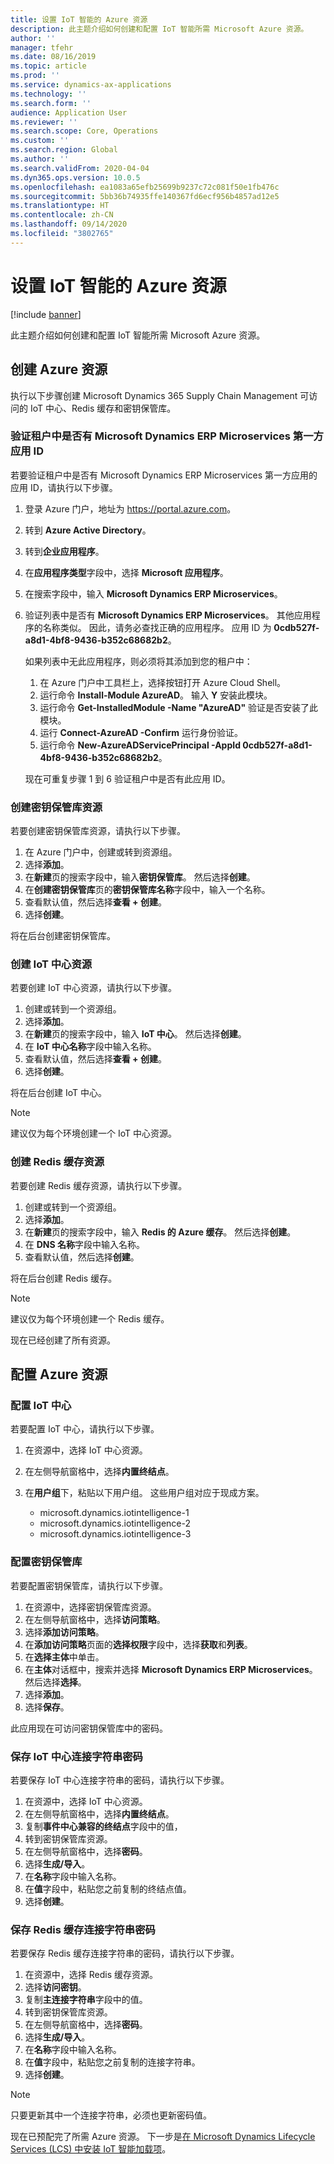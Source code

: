 ```yaml
---
title: 设置 IoT 智能的 Azure 资源
description: 此主题介绍如何创建和配置 IoT 智能所需 Microsoft Azure 资源。
author: ''
manager: tfehr
ms.date: 08/16/2019
ms.topic: article
ms.prod: ''
ms.service: dynamics-ax-applications
ms.technology: ''
ms.search.form: ''
audience: Application User
ms.reviewer: ''
ms.search.scope: Core, Operations
ms.custom: ''
ms.search.region: Global
ms.author: ''
ms.search.validFrom: 2020-04-04
ms.dyn365.ops.version: 10.0.5
ms.openlocfilehash: ea1083a65efb25699b9237c72c081f50e1fb476c
ms.sourcegitcommit: 5bb36b74935ffe140367fd6ecf956b4857ad12e5
ms.translationtype: HT
ms.contentlocale: zh-CN
ms.lasthandoff: 09/14/2020
ms.locfileid: "3802765"
---
```

# <a name="set-up-azure-resources-for-iot-intelligence"></a>设置 IoT 智能的 Azure 资源

[!include [banner](../../includes/banner.md)]

此主题介绍如何创建和配置 IoT 智能所需 Microsoft Azure 资源。

## <a name="create-azure-resources"></a>创建 Azure 资源

执行以下步骤创建 Microsoft Dynamics 365 Supply Chain Management 可访问的 IoT 中心、Redis 缓存和密钥保管库。

### <a name="verify-that-the-microsoft-dynamics-erp-microservices-first-party-app-id-is-in-your-tenant"></a>验证租户中是否有 Microsoft Dynamics ERP Microservices 第一方应用 ID

若要验证租户中是否有 Microsoft Dynamics ERP Microservices 第一方应用的应用 ID，请执行以下步骤。

1. 登录 Azure 门户，地址为 <https://portal.azure.com>。
2. 转到 **Azure Active Directory**。
3. 转到**企业应用程序**。
4. 在**应用程序类型**字段中，选择 **Microsoft 应用程序**。
5. 在搜索字段中，输入 **Microsoft Dynamics ERP Microservices**。
6. 验证列表中是否有 **Microsoft Dynamics ERP Microservices**。 其他应用程序的名称类似。 因此，请务必查找正确的应用程序。 应用 ID 为 **0cdb527f-a8d1-4bf8-9436-b352c68682b2**。

    如果列表中无此应用程序，则必须将其添加到您的租户中：

    1. 在 Azure 门户中工具栏上，选择按钮打开 Azure Cloud Shell。
    2. 运行命令 **Install-Module AzureAD**。 输入 **Y** 安装此模块。
    3. 运行命令 **Get-InstalledModule -Name "AzureAD"** 验证是否安装了此模块。
    4. 运行 **Connect-AzureAD -Confirm** 运行身份验证。
    5. 运行命令 **New-AzureADServicePrincipal -AppId 0cdb527f-a8d1-4bf8-9436-b352c68682b2**。

    现在可重复步骤 1 到 6 验证租户中是否有此应用 ID。

### <a name="create-a-key-vault-resource"></a>创建密钥保管库资源

若要创建密钥保管库资源，请执行以下步骤。

1. 在 Azure 门户中，创建或转到资源组。
2. 选择**添加**。
3. 在**新建**页的搜索字段中，输入**密钥保管库**。 然后选择**创建**。
4. 在**创建密钥保管库**页的**密钥保管库名称**字段中，输入一个名称。
5. 查看默认值，然后选择**查看 + 创建**。
6. 选择**创建**。

将在后台创建密钥保管库。

### <a name="create-an-iot-hub-resource"></a>创建 IoT 中心资源

若要创建 IoT 中心资源，请执行以下步骤。

1. 创建或转到一个资源组。
2. 选择**添加**。
3. 在**新建**页的搜索字段中，输入 **IoT 中心**。 然后选择**创建**。
4. 在 **IoT 中心名称**字段中输入名称。
5. 查看默认值，然后选择**查看 + 创建**。
6. 选择**创建**。

将在后台创建 IoT 中心。

> [!NOTE]
> 建议仅为每个环境创建一个 IoT 中心资源。

### <a name="create-a-redis-cache-resource"></a>创建 Redis 缓存资源

若要创建 Redis 缓存资源，请执行以下步骤。

1. 创建或转到一个资源组。
2. 选择**添加**。
3. 在**新建**页的搜索字段中，输入 **Redis 的 Azure 缓存**。 然后选择**创建**。
4. 在 **DNS 名称**字段中输入名称。
5. 查看默认值，然后选择**创建**。

将在后台创建 Redis 缓存。

> [!NOTE]
> 建议仅为每个环境创建一个 Redis 缓存。

现在已经创建了所有资源。

## <a name="configure-the-azure-resources"></a>配置 Azure 资源

### <a name="configure-the-iot-hub"></a>配置 IoT 中心

若要配置 IoT 中心，请执行以下步骤。

1. 在资源中，选择 IoT 中心资源。
2. 在左侧导航窗格中，选择**内置终结点**。
3. 在**用户组**下，粘贴以下用户组。 这些用户组对应于现成方案。

    + microsoft.dynamics.iotintelligence-1
    + microsoft.dynamics.iotintelligence-2
    + microsoft.dynamics.iotintelligence-3

### <a name="configure-the-key-vault"></a>配置密钥保管库

若要配置密钥保管库，请执行以下步骤。

1. 在资源中，选择密钥保管库资源。
2. 在左侧导航窗格中，选择**访问策略**。
3. 选择**添加访问策略**。
4. 在**添加访问策略**页面的**选择权限**字段中，选择**获取**和**列表**。
5. 在**选择主体**中单击。
6. 在**主体**对话框中，搜索并选择 **Microsoft Dynamics ERP Microservices**。 然后选择**选择**。
7. 选择**添加**。
8. 选择**保存**。

此应用现在可访问密钥保管库中的密码。

### <a name="save-the-iot-hub-connection-string-secret"></a>保存 IoT 中心连接字符串密码

若要保存 IoT 中心连接字符串的密码，请执行以下步骤。

1. 在资源中，选择 IoT 中心资源。
2. 在左侧导航窗格中，选择**内置终结点**。
3. 复制**事件中心兼容的终结点**字段中的值，
4. 转到密钥保管库资源。
5. 在左侧导航窗格中，选择**密码**。
6. 选择**生成/导入**。
7. 在**名称**字段中输入名称。
8. 在**值**字段中，粘贴您之前复制的终结点值。
9. 选择**创建**。

### <a name="save-the-redis-cache-connection-string-secret"></a>保存 Redis 缓存连接字符串密码

若要保存 Redis 缓存连接字符串的密码，请执行以下步骤。

1. 在资源中，选择 Redis 缓存资源。
2. 选择**访问密钥**。
3. 复制**主连接字符串**字段中的值。
4. 转到密钥保管库资源。
5. 在左侧导航窗格中，选择**密码**。
6. 选择**生成/导入**。
7. 在**名称**字段中输入名称。
8. 在**值**字段中，粘贴您之前复制的连接字符串。
9. 选择**创建**。

> [!NOTE]
> 只要更新其中一个连接字符串，必须也更新密码值。

现在已预配完了所需 Azure 资源。 下一步是[在 Microsoft Dynamics Lifecycle Services (LCS) 中安装 IoT 智能加载项](iot-lcs-setup.md)。
